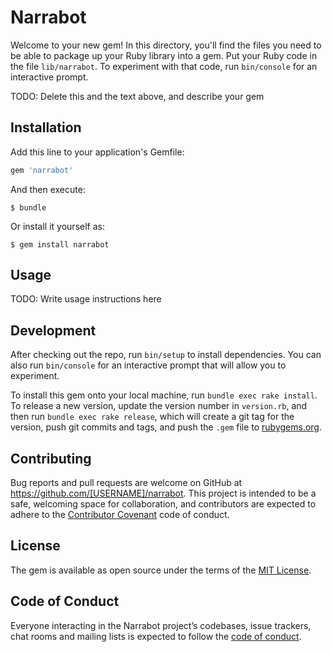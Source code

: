 # Narrabot

Welcome to your new gem! In this directory, you'll find the files you need to be able to package up your Ruby library into a gem. Put your Ruby code in the file `lib/narrabot`. To experiment with that code, run `bin/console` for an interactive prompt.

TODO: Delete this and the text above, and describe your gem

## Installation

Add this line to your application's Gemfile:

```ruby
gem 'narrabot'
```

And then execute:

    $ bundle

Or install it yourself as:

    $ gem install narrabot

## Usage

TODO: Write usage instructions here

## Development

After checking out the repo, run `bin/setup` to install dependencies. You can also run `bin/console` for an interactive prompt that will allow you to experiment.

To install this gem onto your local machine, run `bundle exec rake install`. To release a new version, update the version number in `version.rb`, and then run `bundle exec rake release`, which will create a git tag for the version, push git commits and tags, and push the `.gem` file to [rubygems.org](https://rubygems.org).

## Contributing

Bug reports and pull requests are welcome on GitHub at https://github.com/[USERNAME]/narrabot. This project is intended to be a safe, welcoming space for collaboration, and contributors are expected to adhere to the [Contributor Covenant](http://contributor-covenant.org) code of conduct.

## License

The gem is available as open source under the terms of the [MIT License](https://opensource.org/licenses/MIT).

## Code of Conduct

Everyone interacting in the Narrabot project’s codebases, issue trackers, chat rooms and mailing lists is expected to follow the [code of conduct](https://github.com/[USERNAME]/narrabot/blob/master/CODE_OF_CONDUCT.md).

